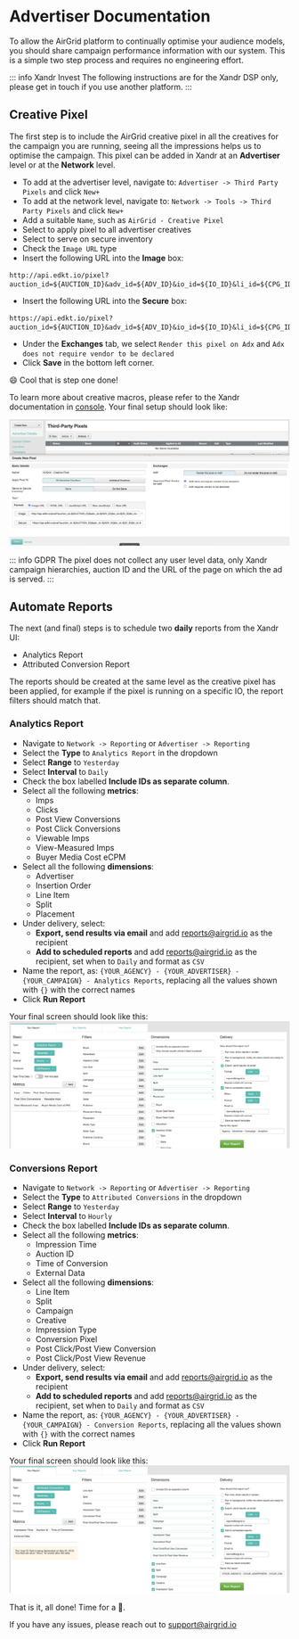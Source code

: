 # Advertiser Documentation

To allow the AirGrid platform to continually optimise your audience models, you should share campaign performance information with our system. This is a simple two step process and requires no engineering effort. 

::: info Xandr Invest
The following instructions are for the Xandr DSP only, please get in touch if you use another platform.
:::

## Creative Pixel

The first step is to include the AirGrid creative pixel in all the creatives for the campaign you are running, seeing all the impressions helps us to optimise the campaign. This pixel can be added in Xandr at an **Advertiser** level or at the **Network** level.

- To add at the advertiser level, navigate to: `Advertiser -> Third Party Pixels` and click `New+`
- To add at the network level, navigate to: `Network -> Tools -> Third Party Pixels` and click `New+`
- Add a suitable `Name`, such as `AirGrid - Creative Pixel`
- Select to apply pixel to all advertiser creatives
- Select to serve on secure inventory
- Check the `Image URL` type
- Insert the following URL into the **Image** box:

```
http://api.edkt.io/pixel?auction_id=${AUCTION_ID}&adv_id=${ADV_ID}&io_id=${IO_ID}&li_id=${CPG_ID}&cp_id=${CP_ID}&url=${REFERER_URL_ENC}&tag_id=${TAG_ID}
```

- Insert the following URL into the **Secure** box:

```
https://api.edkt.io/pixel?auction_id=${AUCTION_ID}&adv_id=${ADV_ID}&io_id=${IO_ID}&li_id=${CPG_ID}&cp_id=${CP_ID}&url=${REFERER_URL_ENC}&tag_id=${TAG_ID}
```

- Under the **Exchanges** tab, we select `Render this pixel on Adx` and `Adx does not require vendor to be declared`
- Click **Save** in the bottom left corner.

😄 Cool that is step one done!

To learn more about creative macros, please refer to the Xandr documentation in [console](https://console.appnexus.com/docs/creative-macros). Your final setup should look like:

![3p-pixels-xandr](../images/3p-pixels-screen.png '3p-pixels-xandr')

::: info GDPR
The pixel does not collect any user level data, only Xandr campaign hierarchies, auction ID and the URL of the page on which the ad is served.
:::

## Automate Reports

The next (and final) steps is to schedule two **daily** reports from the Xandr UI:
- Analytics Report
- Attributed Conversion Report

The reports should be created at the same level as the creative pixel has been applied, for example if the pixel is running on a specific IO, the report filters should match that.

### Analytics Report

- Navigate to `Network -> Reporting` or `Advertiser -> Reporting`
- Select the **Type** to `Analytics Report` in the dropdown
- Select **Range** to `Yesterday`
- Select **Interval** to `Daily`
- Check the box labelled **Include IDs as separate column**.
- Select all the following **metrics**:
  - Imps
  - Clicks
  - Post View Conversions
  - Post Click Conversions
  - Viewable Imps
  - View-Measured Imps
  - Buyer Media Cost eCPM
- Select all the following **dimensions**:
  - Advertiser
  - Insertion Order
  - Line Item
  - Split
  - Placement
- Under delivery, select:
  - **Export, send results via email** and add [reports@airgrid.io](mailto:reports@airgrid.io) as the recipient
  - **Add to scheduled reports** and add [reports@airgrid.io](mailto:reports@airgrid.io) as the recipient, set when to `Daily` and format as `CSV`
- Name the report, as: `{YOUR_AGENCY} - {YOUR_ADVERTISER} - {YOUR_CAMPAIGN} - Analytics Reports`, replacing all the values shown with `{}` with the correct names
- Click **Run Report**

Your final screen should look like this:
![Analytics Report](../images/analytics-report-screen.png 'Analytics Report')

### Conversions Report

- Navigate to `Network -> Reporting` or `Advertiser -> Reporting`
- Select the **Type** to `Attributed Conversions` in the dropdown
- Select **Range** to `Yesterday`
- Select **Interval** to `Hourly`
- Check the box labelled **Include IDs as separate column**.
- Select all the following **metrics**:
  - Impression Time
  - Auction ID
  - Time of Conversion
  - External Data
- Select all the following **dimensions**:
  - Line Item
  - Split
  - Campaign
  - Creative
  - Impression Type
  - Conversion Pixel
  - Post Click/Post View Conversion
  - Post Click/Post View Revenue
- Under delivery, select:
  - **Export, send results via email** and add [reports@airgrid.io](mailto:reports@airgrid.io) as the recipient
  - **Add to scheduled reports** and add [reports@airgrid.io](mailto:reports@airgrid.io) as the recipient, set when to `Daily` and format as `CSV`
- Name the report, as: `{YOUR_AGENCY} - {YOUR_ADVERTISER} - {YOUR_CAMPAIGN} - Conversion Reports`, replacing all the values shown with `{}` with the correct names
- Click **Run Report**

Your final screen should look like this:
![Conversions Report](../images/conversions-report-screen.png 'Conversions Report')

That is it, all done! Time for a 🍺.

If you have any issues, please reach out to [support@airgrid.io](mailto:support@airgrid.io)
